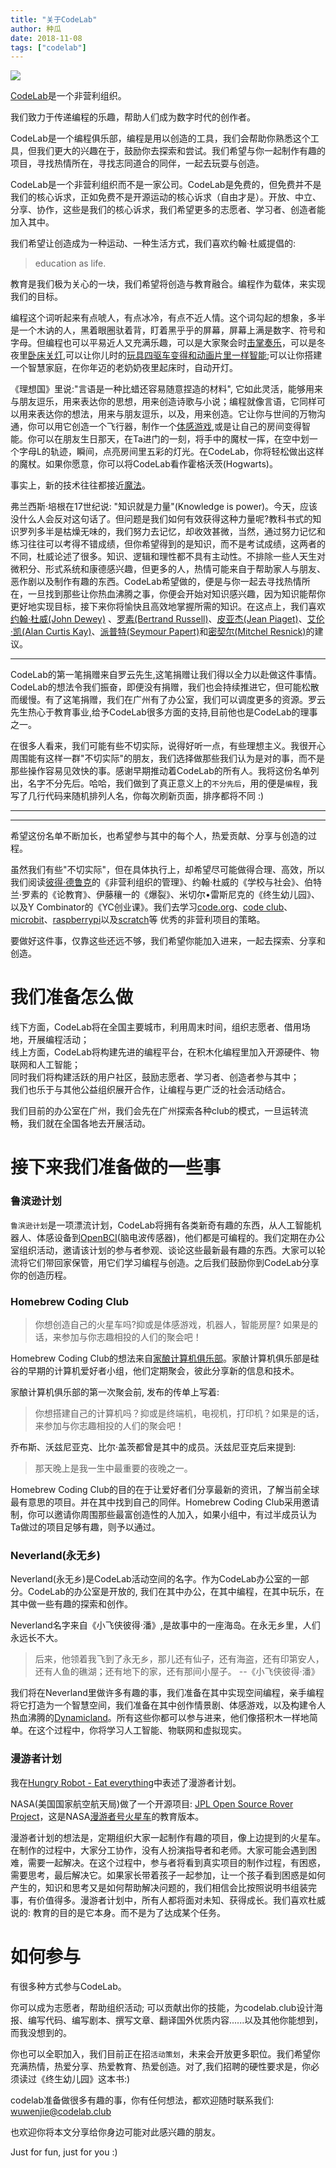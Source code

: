 ```yaml
---
title: "关于CodeLab"
author: 种瓜
date: 2018-11-08
tags: ["codelab"]
---
```


<img class="img-responsive" src="/img/creative_6bc22f2f.png" />

[CodeLab](https://www.codelab.club/)是一个非营利组织。

我们致力于传递编程的乐趣，帮助人们成为数字时代的创作者。<!--从教育入手-->

CodeLab是一个编程俱乐部，编程是用以创造的工具，我们会帮助你熟悉这个工具，但我们更大的兴趣在于，鼓励你去探索和尝试。我们希望与你一起制作有趣的项目，寻找热情所在，寻找志同道合的同伴，一起去玩耍与创造。

CodeLab是一个非营利组织而不是一家公司。CodeLab是免费的，但免费并不是我们的核心诉求，正如免费不是开源运动的核心诉求（自由才是）。开放、中立、分享、协作，这些是我们的核心诉求，我们希望更多的志愿者、学习者、创造者能加入其中。

我们希望让创造成为一种运动、一种生活方式，我们喜欢约翰·杜威提倡的:

>  education as life.

<!--more-->

教育是我们极为关心的一块，我们希望将创造与教育融合。编程作为载体，来实现我们的目标。

编程这个词听起来有点唬人，有点冰冷，有点不近人情。这个词勾起的想象，多半是一个木讷的人，黑着眼圈驮着背，盯着黑乎乎的屏幕，屏幕上满是数字、符号和字母。但编程也可以平易近人又充满乐趣，可以是大家聚会时[击掌奏乐](https://codelab-adapter-docs.codelab.club/user_guide/gallery/)，可以是冬夜里[卧床关灯](https://codelab-adapter-docs.codelab.club/user_guide/gallery/),可以让你儿时的[玩具四驱车变得和动画片里一样智能](https://codelab-adapter-docs.codelab.club/user_guide/gallery/);可以让你搭建一个智慧家庭，在你年迈的老奶奶夜里起床时，自动开灯。

《理想国》里说:"言语是一种比蜡还容易随意捏造的材料", 它如此灵活，能够用来与朋友逗乐，用来表达你的思想，用来创造诗歌与小说；编程就像言语，它同样可以用来表达你的想法，用来与朋友逗乐，以及，用来创造。它让你与世间的万物沟通，你可以用它创造一个飞行器，制作一个[体感游戏](https://codelab-adapter-docs.codelab.club/user_guide/gallery/),或是让自己的房间变得智能。你可以在朋友生日那天，在Ta进门的一刻，将手中的魔杖一挥，在空中划一个字母L的轨迹，瞬间，点亮房间里五彩的灯光。在CodeLab，你将轻松做出这样的魔杖。如果你愿意，你可以将CodeLab看作霍格沃茨(Hogwarts)。

事实上，新的技术往往都接近[魔法](https://codelab-adapter-docs.codelab.club/user_guide/gallery/)。

弗兰西斯·培根在17世纪说: "知识就是力量"(Knowledge is power)。今天，应该没什么人会反对这句话了。但问题是我们如何有效获得这种力量呢?教科书式的知识罗列多半是枯燥无味的，我们努力去记忆，却收效甚微，当然，通过努力记忆和练习往往可以考得不错成绩，但你希望得到的是知识，而不是考试成绩，这两者的不同，杜威论述了很多。知识、逻辑和理性都不具有主动性。不排除一些人天生对微积分、形式系统和康德感兴趣，但更多的人，热情可能来自于帮助家人与朋友、恶作剧以及制作有趣的东西。CodeLab希望做的，便是与你一起去寻找热情所在，一旦找到那些让你热血沸腾之事，你便会开始对知识感兴趣，因为知识能帮你更好地实现目标，接下来你将愉快且高效地掌握所需的知识。在这点上，我们喜欢[约翰·杜威(John Dewey)](https://zh.wikipedia.org/zh/%E7%BA%A6%E7%BF%B0%C2%B7%E6%9D%9C%E5%A8%81) 、[罗素(Bertrand Russell)](https://zh.wikipedia.org/zh-hans/%E4%BC%AF%E7%89%B9%E5%85%B0%C2%B7%E7%BD%97%E7%B4%A0)、[皮亚杰(Jean Piaget)](https://zh.wikipedia.org/zh-hans/%E8%AE%93%C2%B7%E7%9A%AE%E4%BA%9E%E5%82%91)、[艾伦·凯(Alan Curtis Kay)](https://zh.wikipedia.org/zh-hans/%E8%89%BE%E4%BC%A6%C2%B7%E5%87%AF)、[派普特(Seymour Papert)](https://en.wikipedia.org/wiki/Seymour_Papert)和[密契尔(Mitchel Resnick)](https://en.wikipedia.org/wiki/Mitchel_Resnick)的建议。

---

CodeLab的第一笔捐赠来自罗云先生,这笔捐赠让我们得以全力以赴做这件事情。CodeLab的想法令我们振奋，即便没有捐赠，我们也会持续推进它，但可能松散而缓慢。有了这笔捐赠，我们在广州有了办公室，我们可以调度更多的资源。罗云先生热心于教育事业,给予CodeLab很多方面的支持,目前他也是CodeLab的理事之一。

在很多人看来，我们可能有些不切实际，说得好听一点，有些理想主义。我很开心周围能有这样一群"不切实际"的朋友，我们选择做那些我们认为是对的事，而不是那些操作容易见效快的事。感谢早期推动着CodeLab的所有人。我将这份名单列出，名字不分先后。哈哈，我们做到了真正意义上的`不分先后`，用的便是`编程`，我写了几行代码来随机排列人名，你每次刷新页面，排序都将不同 :)

<!--
```python
from pypinyin import lazy_pinyin
# import random
chars = ["曾铮","罗云","程晨","吴文杰","刘鑫","钱振方","陈爱华","崔欣","瞿旻","李懿","何海泉","左翔","沈煜"]
chars.sort(key=lambda char: lazy_pinyin(char)[0][0])
print([lazy_pinyin(char) for char in chars])
print(chars) # ['程晨', '陈爱华', '崔欣', '何海泉', '罗云', '刘鑫', '李懿', '钱振方', '瞿旻', '沈煜','孙彬彬', '吴文杰', '左翔','曾铮']
# random.shuffle(list)
print(list)
```
-->

---

<div id="random_names"></div>

<script>
var random_names = document.querySelector('#random_names');
var pinyin_names = ['程晨', '陈爱华', '崔欣', '陈海权', '罗云', '刘鑫', '李懿', '钱振方', '瞿旻', '沈煜', '孙彬彬', '吴文杰', '左翔','曾铮']
random_names.innerHTML = pinyin_names.sort(function() { return 0.5 - Math.random() });
</script>

---


希望这份名单不断加长，也希望参与其中的每个人，热爱贡献、分享与创造的过程。

<!--
消磨周日午后光阴的，哲学、徒步与骑车.
 但我大部分的你们，不会成为职业程序员，毕竟世上有趣的事情那么多，选择。所以你不必去背什么算法、数据结构，不必去记那些恼人标点符号规则。就像，我们给你一些逻辑积木块，去堆叠你的想法与创意。5分钟，你就可以起步
 我们认为这是值得做的，所以我们开始
-->

<!-- 我们不能帮你在C语言考试里多考5分，我们可能对于你要获得奥林匹克，也不会有什么立竿见影的效果。 -->

虽然我们有些"不切实际"，但在具体执行上，却希望尽可能做得合理、高效，所以我们阅读[彼得·德鲁克](https://zh.wikipedia.org/zh/%E5%BD%BC%E5%BE%97%C2%B7%E5%BE%B7%E9%B2%81%E5%85%8B)的《非营利组织的管理》、约翰·杜威的《学校与社会》、伯特兰·罗素的《论教育》、伊藤穰一的《爆裂》、米切尔•雷斯尼克的《终生幼儿园》、以及Y Combinator的《YC创业课》。我们去学习[code.org](https://code.org/learn)、[code club](https://www.codeclub.org.uk/)、[microbit](http://microbit.org)、[raspberrypi](https://raspberrypi.org)以及[scratch](https://scratch.mit.edu/)等 优秀的非营利项目的策略。

要做好这件事，仅靠这些还远不够，我们希望你能加入进来，一起去探索、分享和创造。


<!--我们不赞同目前这个领域大家做的大部分事情。-->

# 我们准备怎么做
<!--
CodeLab将探索多种club模式，构建编程教育的基础设施，科普。我们力图做到中立、客观，不蹭热点不站队:)-->

线下方面，CodeLab将在全国主要城市，利用周末时间，组织志愿者、借用场地，开展编程活动；  
线上方面，CodeLab将构建先进的编程平台，在积木化编程里加入开源硬件、物联网和人工智能；  
同时我们将构建活跃的用户社区，鼓励志愿者、学习者、创造者参与其中；  
我们也乐于与其他公益组织展开合作，让编程与更广泛的社会活动结合。

我们目前的办公室在广州，我们会先在广州探索各种club的模式，一旦运转流畅，我们就在全国各地去开展活动。

# 接下来我们准备做的一些事
### 鲁滨逊计划
<!--
    *  培养志愿者
    *  漂流
    *  动手打造
    *  play
    *  wedo2，ev3，租赁式
    *  交互设计、空间编程、物联网、人工智能、情景剧。
-->

`鲁滨逊计划`是一项漂流计划，CodeLab将拥有各类新奇有趣的东西，从人工智能机器人、体感设备到[OpenBCI](https://openbci.com/)(脑电波传感器)，他们都是可编程的。我们定期在办公室组织活动，邀请该计划的参与者参观、谈论这些最新最有趣的东西。大家可以轮流将它们带回家保管，用它们学习编程与创造。之后我们鼓励你到CodeLab分享你的创造历程。

### Homebrew Coding Club
<!--
    *  爱好者小组
    *  会员通信，邮件组。微信群会冷掉。
    那天晚上是我一生中最重要的夜晚之一。
-->

>  你想创造自己的火星车吗?抑或是体感游戏，机器人，智能房屋? 如果是的话，来参加与你志趣相投的人们的聚会吧！

Homebrew Coding Club的想法来自[家酿计算机俱乐部](https://en.wikipedia.org/wiki/Homebrew_Computer_Club)。家酿计算机俱乐部是硅谷的早期的计算机爱好者小组，他们定期聚会，彼此分享新的信息和技术。

家酿计算机俱乐部的第一次聚会前, 发布的传单上写着:

>  你想搭建自己的计算机吗？抑或是终端机，电视机，打印机？如果是的话，来参加与你志趣相投的人们的聚会吧！


乔布斯、沃兹尼亚克、比尔·盖茨都曾是其中的成员。沃兹尼亚克后来提到:

>  那天晚上是我一生中最重要的夜晚之一。

Homebrew Coding Club的目的在于让爱好者们分享最新的资讯，了解当前全球最有意思的项目。并在其中找到自己的同伴。Homebrew Coding Club采用邀请制，你可以邀请你周围那些最富创造性的人加入，如果小组中，有过半成员认为Ta做过的项目足够有趣，则予以通过。

### Neverland(永无乡)
<!--
    *  开放办公室
        *  kinect
        *  智能家居
-->

Neverland(永无乡)是CodeLab活动空间的名字。作为CodeLab办公室的一部分。CodeLab的办公室是开放的, <!--你可以在任何时间来找我们玩，-->我们在其中办公，在其中编程，在其中玩乐，在其中做一些有趣的探索和创作。

Neverland名字来自《小飞侠彼得·潘》,是故事中的一座海岛。在永无乡里，人们永远长不大。

>  后来，他领着我飞到了永无乡，那儿还有仙子，还有海盗，还有印第安人，还有人鱼的礁湖；还有地下的家，还有那间小屋子。 --《小飞侠彼得·潘》

我们将在Neverland里做许多有趣的事，我们准备在其中实现空间编程，亲手编程将它打造为一个智慧空间，我们准备在其中创作情景剧、体感游戏，以及构建令人热血沸腾的[Dynamicland](https://blog.just4fun.site/the-next-big-thing-is-a-room.html)。所有这些你都可以参与进来，他们像搭积木一样地简单。在这个过程中，你将学习人工智能、物联网和虚拟现实。

### 漫游者计划
我在[Hungry Robot - Eat everything](https://blog.just4fun.site/Hungry-Robot-Eat-everything.html#_9)中表述了漫游者计划。

NASA(美国国家航空航天局)做了一个开源项目: [JPL Open Source Rover Project](https://github.com/nasa-jpl/open-source-rover)，这是NASA[漫游者号火星车](https://zh.wikipedia.org/zh-hans/%E7%81%AB%E6%98%9F%E6%8E%A2%E6%B5%8B%E6%BC%AB%E6%B8%B8%E8%80%85)的教育版本。

漫游者计划的想法是，定期组织大家一起制作有趣的项目，像上边提到的火星车。在制作的过程中，大家分工协作，没有人扮演指导者和老师。大家可能会遇到困难，需要一起解决。在这个过程中，参与者将看到真实项目的制作过程，有困惑，需要思考，最后解决它。如果家长带着孩子一起参加，让一个孩子看到困惑是如何产生的，知识和思考又是如何帮助解决问题的，我们相信会比按照说明书组装完事，有价值得多。漫游者计划中，所有人都将面对未知、获得成长。我们喜欢杜威说的: 教育的目的是它本身。而不是为了达成某个任务。


# 如何参与
<!-- >  那些疯狂到以为自己能够改变世界的人， 才能真正改变世界。 -- 史蒂夫·乔布斯--> 

有很多种方式参与CodeLab。

你可以成为志愿者，帮助组织活动; 可以贡献出你的技能，为codelab.club设计海报、编写代码、编写剧本、撰写文章、翻译国外优质内容......以及其他你能想到，而我没想到的。

你也可以全职加入，我们目前正在招`活动策划`，未来会开放更多职位。我们希望你充满热情，热爱分享、热爱教育、热爱创造。对了,我们招聘的硬性要求是，你必须读过《终生幼儿园》这本书:)

codelab准备做很多有趣的事，你有任何想法，都欢迎随时联系我们: wuwenjie@codelab.club

也欢迎你将本文分享给你身边可能对此感兴趣的朋友。

Just for fun, just for you :)

<!--
# 参考
*  [codelab.club](https://www.codelab.club/)
*  ["下一件大事"是一个房间](https://blog.just4fun.site/the-next-big-thing-is-a-room.html#neverland)
*  [Hungry Robot - Eat everything](https://blog.just4fun.site/Hungry-Robot-Eat-everything.html#_9)
*  [codelab-adapter](https://codelab-adapter-docs.codelab.club/)
*  [scratch3-adapter value](https://codelab-adapter-docs.codelab.club/about/value/)
*  [Scratch3 Lab](https://blog.just4fun.site/Scratch3-Lab.html)
-->